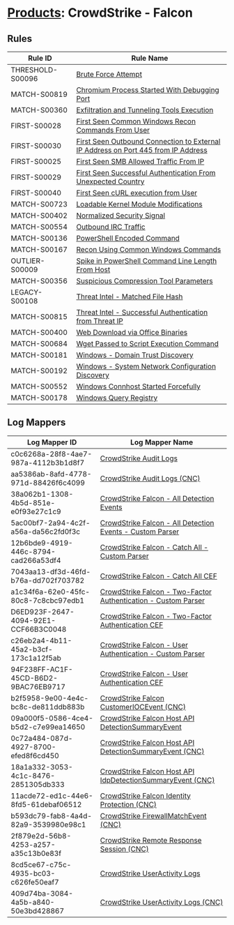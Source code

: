 # [Products](README.md): CrowdStrike - Falcon

## Rules

|Rule ID|Rule Name|
|----|----|
|THRESHOLD-S00096|[Brute Force Attempt](../rules/THRESHOLD-S00096.md)|
|MATCH-S00819|[Chromium Process Started With Debugging Port](../rules/MATCH-S00819.md)|
|MATCH-S00360|[Exfiltration and Tunneling Tools Execution](../rules/MATCH-S00360.md)|
|FIRST-S00028|[First Seen Common Windows Recon Commands From User](../rules/FIRST-S00028.md)|
|FIRST-S00030|[First Seen Outbound Connection to External IP Address on Port 445 from IP Address](../rules/FIRST-S00030.md)|
|FIRST-S00025|[First Seen SMB Allowed Traffic From IP](../rules/FIRST-S00025.md)|
|FIRST-S00029|[First Seen Successful Authentication From Unexpected Country](../rules/FIRST-S00029.md)|
|FIRST-S00040|[First Seen cURL execution from User](../rules/FIRST-S00040.md)|
|MATCH-S00723|[Loadable Kernel Module Modifications](../rules/MATCH-S00723.md)|
|MATCH-S00402|[Normalized Security Signal](../rules/MATCH-S00402.md)|
|MATCH-S00554|[Outbound IRC Traffic](../rules/MATCH-S00554.md)|
|MATCH-S00136|[PowerShell Encoded Command](../rules/MATCH-S00136.md)|
|MATCH-S00167|[Recon Using Common Windows Commands](../rules/MATCH-S00167.md)|
|OUTLIER-S00009|[Spike in PowerShell Command Line Length From Host](../rules/OUTLIER-S00009.md)|
|MATCH-S00356|[Suspicious Compression Tool Parameters](../rules/MATCH-S00356.md)|
|LEGACY-S00108|[Threat Intel - Matched File Hash](../rules/LEGACY-S00108.md)|
|MATCH-S00815|[Threat Intel - Successful Authentication from Threat IP](../rules/MATCH-S00815.md)|
|MATCH-S00400|[Web Download via Office Binaries](../rules/MATCH-S00400.md)|
|MATCH-S00684|[Wget Passed to Script Execution Command](../rules/MATCH-S00684.md)|
|MATCH-S00181|[Windows - Domain Trust Discovery](../rules/MATCH-S00181.md)|
|MATCH-S00192|[Windows - System Network Configuration Discovery](../rules/MATCH-S00192.md)|
|MATCH-S00552|[Windows Connhost Started Forcefully](../rules/MATCH-S00552.md)|
|MATCH-S00178|[Windows Query Registry](../rules/MATCH-S00178.md)|


## Log Mappers

|Log Mapper ID|Log Mapper Name|
|----|----|
|c0c6268a-28f8-4ae7-987a-4112b3b1d8f7|[CrowdStrike Audit Logs](../mappings/c0c6268a-28f8-4ae7-987a-4112b3b1d8f7.md)|
|aa5386ab-8afd-4778-971d-88426f6c4099|[CrowdStrike Audit Logs (CNC)](../mappings/aa5386ab-8afd-4778-971d-88426f6c4099.md)|
|38a062b1-1308-4b5d-851e-e0f93e27c1c9|[CrowdStrike Falcon - All Detection Events](../mappings/38a062b1-1308-4b5d-851e-e0f93e27c1c9.md)|
|5ac00bf7-2a94-4c2f-a56a-da56c2fd0f3c|[CrowdStrike Falcon - All Detection Events - Custom Parser](../mappings/5ac00bf7-2a94-4c2f-a56a-da56c2fd0f3c.md)|
|12b6bde9-4919-446c-8794-cad266a53df4|[CrowdStrike Falcon - Catch All - Custom Parser](../mappings/12b6bde9-4919-446c-8794-cad266a53df4.md)|
|7043aa13-df3d-46fd-b76a-dd702f703782|[CrowdStrike Falcon - Catch All CEF](../mappings/7043aa13-df3d-46fd-b76a-dd702f703782.md)|
|a1c34f6a-62e0-45fc-80c8-7c8cbc97edb1|[CrowdStrike Falcon - Two-Factor Authentication - Custom Parser](../mappings/a1c34f6a-62e0-45fc-80c8-7c8cbc97edb1.md)|
|D6ED923F-2647-4094-92E1-CCF66B3C0048|[CrowdStrike Falcon - Two-Factor Authentication CEF](../mappings/D6ED923F-2647-4094-92E1-CCF66B3C0048.md)|
|c26eb2a4-4b11-45a2-b3cf-173c1a12f5ab|[CrowdStrike Falcon - User Authentication - Custom Parser](../mappings/c26eb2a4-4b11-45a2-b3cf-173c1a12f5ab.md)|
|94F238FF-AC1F-45CD-B6D2-9BAC76EB9717|[CrowdStrike Falcon - User Authentication CEF](../mappings/94F238FF-AC1F-45CD-B6D2-9BAC76EB9717.md)|
|b2f5958-9e00-4e4c-bc8c-de811ddb883b|[CrowdStrike Falcon CustomerIOCEvent (CNC)](../mappings/b2f5958-9e00-4e4c-bc8c-de811ddb883b.md)|
|09a000f5-0586-4ce4-b5d2-c7e99ea14650|[CrowdStrike Falcon Host API DetectionSummaryEvent](../mappings/09a000f5-0586-4ce4-b5d2-c7e99ea14650.md)|
|0c72a484-087d-4927-8700-efed8f6cd450|[CrowdStrike Falcon Host API DetectionSummaryEvent (CNC)](../mappings/0c72a484-087d-4927-8700-efed8f6cd450.md)|
|18a1a332-3053-4c1c-8476-2851305db333|[CrowdStrike Falcon Host API IdpDetectionSummaryEvent (CNC)](../mappings/18a1a332-3053-4c1c-8476-2851305db333.md)|
|11acde72-ed1c-44e6-8fd5-61debaf06512|[CrowdStrike Falcon Identity Protection (CNC)](../mappings/11acde72-ed1c-44e6-8fd5-61debaf06512.md)|
|b593dc79-fab8-4a4d-82a9-3539980e98c1|[CrowdStrike FirewallMatchEvent (CNC)](../mappings/b593dc79-fab8-4a4d-82a9-3539980e98c1.md)|
|2f879e2d-56b8-4253-a257-a35c13b0e83f|[CrowdStrike Remote Response Session (CNC)](../mappings/2f879e2d-56b8-4253-a257-a35c13b0e83f.md)|
|8cd5ce67-c75c-4935-bc03-c626fe50eaf7|[CrowdStrike UserActivity Logs](../mappings/8cd5ce67-c75c-4935-bc03-c626fe50eaf7.md)|
|409d74ba-3084-4a5b-a840-50e3bd428867|[CrowdStrike UserActivity Logs (CNC)](../mappings/409d74ba-3084-4a5b-a840-50e3bd428867.md)|


